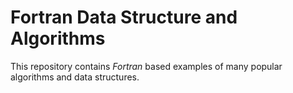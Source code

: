 # Fortran Data Structure and Algorithms

This repository contains *Fortran* based examples of many popular algorithms and data structures.